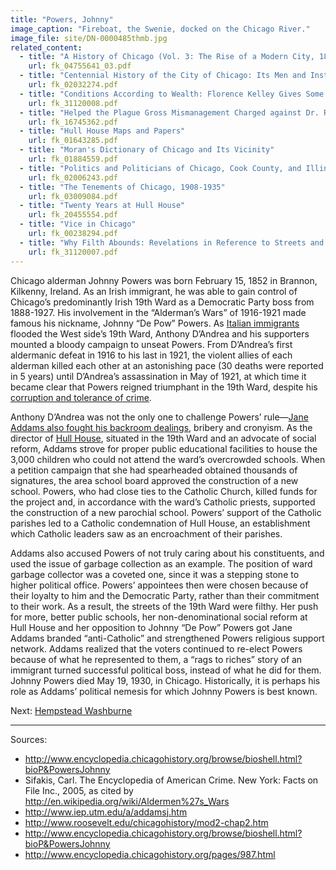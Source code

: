 ```yaml
---
title: "Powers, Johnny"
image_caption: "Fireboat, the Swenie, docked on the Chicago River."
image_file: site/DN-0000485thmb.jpg
related_content:
  - title: "A History of Chicago (Vol. 3: The Rise of a Modern City, 1871-1893)"
    url: fk_04755641_03.pdf
  - title: "Centennial History of the City of Chicago: Its Men and Institutions"
    url: fk_02032274.pdf
  - title: "Conditions According to Wealth: Florence Kelley Gives Some Facts About West Side Streets and Alleys"
    url: fk_31120008.pdf
  - title: "Helped the Plague Gross Mismanagement Charged against Dr. Reynolds"
    url: fk_16745362.pdf
  - title: "Hull House Maps and Papers"
    url: fk_01643285.pdf
  - title: "Moran's Dictionary of Chicago and Its Vicinity"
    url: fk_01884559.pdf
  - title: "Politics and Politicians of Chicago, Cook County, and Illinois 1787-1887"
    url: fk_02006243.pdf
  - title: "The Tenements of Chicago, 1908-1935"
    url: fk_03009084.pdf
  - title: "Twenty Years at Hull House"
    url: fk_20455554.pdf
  - title: "Vice in Chicago"
    url: fk_00238294.pdf
  - title: "Why Filth Abounds: Revelations in Reference to Streets and Alleys"
    url: fk_31120007.pdf
---
```


Chicago alderman Johnny Powers was born February 15, 1852 in Brannon, Kilkenny, Ireland. As an Irish immigrant, he was able to gain control of Chicago’s predominantly Irish 19th Ward as a Democratic Party boss from 1888-1927. His involvement in the “Alderman’s Wars” of 1916-1921 made famous his nickname, Johnny “De Pow” Powers. As [Italian immigrants](http://www.encyclopedia.chicagohistory.org/pages/758.html) flooded the West side’s 19th Ward, Anthony D’Andrea and his supporters mounted a bloody campaign to unseat Powers. From D’Andrea’s first aldermanic defeat in 1916 to his last in 1921, the violent allies of each alderman killed each other at an astonishing pace (30 deaths were reported in 5 years) until D’Andrea’s assassination in May of 1921, at which time it became clear that Powers reigned triumphant in the 19th Ward, despite his [corruption and tolerance of crime](/documentbrowser/?nodeid=57734&page=132).

Anthony D’Andrea was not the only one to challenge Powers’ rule—[Jane Addams also fought his backroom dealings](/documentbrowser/nodeid=57734&page=133), bribery and cronyism. As the director of [Hull House](/historical/hullhouse), situated in the 19th Ward and an advocate of social reform, Addams strove for proper public educational facilities to house the 3,000 children who could not attend the ward’s overcrowded schools. When a petition campaign that she had spearheaded obtained thousands of signatures, the area school board approved the construction of a new school. Powers, who had close ties to the Catholic Church, killed funds for the project and, in accordance with the ward’s Catholic priests, supported the construction of a new parochial school. Powers’ support of the Catholic parishes led to a Catholic condemnation of Hull House, an establishment which Catholic leaders saw as an encroachment of their parishes.

Addams also accused Powers of not truly caring about his constituents, and used the issue of garbage collection as an example. The position of ward garbage collector was a coveted one, since it was a stepping stone to higher political office. Powers’ appointees then were chosen because of their loyalty to him and the Democratic Party, rather than their commitment to their work. As a result, the streets of the 19th Ward were filthy. Her push for more, better public schools, her non-denominational social reform at Hull House and her opposition to Johnny “De Pow” Powers got Jane Addams branded “anti-Catholic” and strengthened Powers religious support network. Addams realized that the voters continued to re-elect Powers because of what he represented to them, a “rags to riches” story of an immigrant turned successful political boss, instead of what he did for them. Johnny Powers died May 19, 1930, in Chicago. Historically, it is perhaps his role as Addams’ political nemesis for which Johnny Powers is best known.

Next:  [Hempstead Washburne](/legal/mayors/washburne)

---
Sources:

- http://www.encyclopedia.chicagohistory.org/browse/bioshell.html?bioP&PowersJohnny
- Sifakis, Carl. The Encyclopedia of American Crime. New York: Facts on File Inc., 2005, as cited by http://en.wikipedia.org/wiki/Aldermen%27s_Wars
- http://www.iep.utm.edu/a/addamsj.htm
- http://www.roosevelt.edu/chicagohistory/mod2-chap2.htm
- http://www.encyclopedia.chicagohistory.org/browse/bioshell.html?bioP&PowersJohnny
- http://www.encyclopedia.chicagohistory.org/pages/987.html
